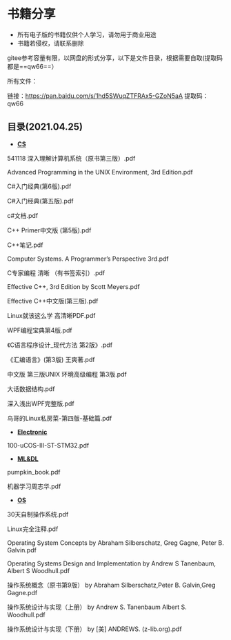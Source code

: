 # 书籍分享



* 所有电子版的书籍仅供个人学习，请勿用于商业用途
* 书籍若侵权，请联系删除





gitee参考容量有限，以网盘的形式分享，以下是文件目录，根据需要自取(提取码都是==qw66==）

所有文件：

链接：https://pan.baidu.com/s/1hd5SWuqZTFRAx5-GZoN5aA 
提取码：qw66 

## 目录(2021.04.25)



* **[CS](https://pan.baidu.com/s/1z0g5G-aivd5MrxXsFRH7mg)**  

541118 深入理解计算机系统（原书第三版）.pdf

Advanced Programming in the UNIX Environment, 3rd Edition.pdf

C#入门经典(第6版).pdf

C#入门经典(第五版).pdf

c#文档.pdf

C++ Primer中文版 (第5版).pdf

C++笔记.pdf

Computer Systems. A Programmer’s Perspective 3rd.pdf

C专家编程 清晰 （有书签索引）.pdf

Effective C++, 3rd Edition by Scott Meyers.pdf

Effective C++中文版(第三版).pdf

Linux就该这么学 高清晰PDF.pdf

WPF编程宝典第4版.pdf

《C语言程序设计_现代方法 第2版》.pdf

《汇编语言》(第3版) 王爽著.pdf

中文版 第三版UNIX 环境高级编程 第3版.pdf

大话数据结构.pdf

深入浅出WPF完整版.pdf

鸟哥的Linux私房菜-第四版-基础篇.pdf



* **[Electronic](https://pan.baidu.com/s/1GQGzUBq0vNFGmVC11W0obQ)**

100-uCOS-III-ST-STM32.pdf



* **[ML&DL](https://pan.baidu.com/s/1E0699wj2c_KpA8iZVwgcKQ)**

pumpkin_book.pdf

机器学习周志华.pdf



* **[OS](https://pan.baidu.com/s/15PnBzEeRz3BAkuTuq02QIg)**

30天自制操作系统.pdf

Linux完全注释.pdf

Operating System Concepts by Abraham Silberschatz, Greg Gagne, Peter B. Galvin.pdf

Operating Systems Design and Implementation by Andrew S Tanenbaum, Albert S Woodhull.pdf

操作系统概念（原书第9版） by Abraham Silberschatz,Peter B. Galvin,Greg Gagne.pdf

操作系统设计与实现（上册） by Andrew S. Tanenbaum Albert S. Woodhull.pdf

操作系统设计与实现（下册） by [美] ANDREWS. (z-lib.org).pdf
